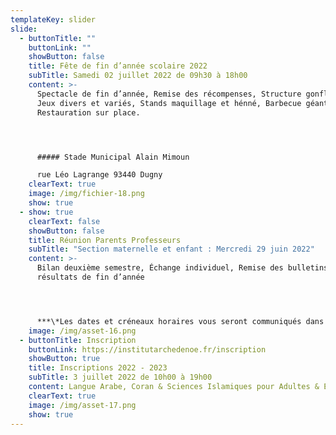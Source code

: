 ```yaml
---
templateKey: slider
slide:
  - buttonTitle: ""
    buttonLink: ""
    showButton: false
    title: Fête de fin d’année scolaire 2022
    subTitle: Samedi 02 juillet 2022 de 09h30 à 18h00
    content: >-
      Spectacle de fin d’année, Remise des récompenses, Structure gonflables,
      Jeux divers et variés, Stands maquillage et hénné, Barbecue géant,
      Restauration sur place.




      ##### Stade Municipal Alain Mimoun

      rue Léo Lagrange 93440 Dugny
    clearText: true
    image: /img/fichier-18.png
    show: true
  - show: true
    clearText: false
    showButton: false
    title: Réunion Parents Professeurs
    subTitle: "Section maternelle et enfant : Mercredi 29 juin 2022"
    content: >-
      Bilan deuxième semestre, Échange individuel, Remise des bulletins,
      résultats de fin d’année




      ***\*Les dates et créneaux horaires vous seront communiqués dans les groupes Whatsapp des différentes classes***
    image: /img/asset-16.png
  - buttonTitle: Inscription
    buttonLink: https://institutarchedenoe.fr/inscription
    showButton: true
    title: Inscriptions 2022 - 2023
    subTitle: 3 juillet 2022 de 10h00 à 19h00
    content: Langue Arabe, Coran & Sciences Islamiques pour Adultes & Enfants
    clearText: true
    image: /img/asset-17.png
    show: true
---
```

